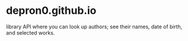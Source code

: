 # depron0.github.io

library API where you can look up authors; see their names, date of birth, and selected works.

